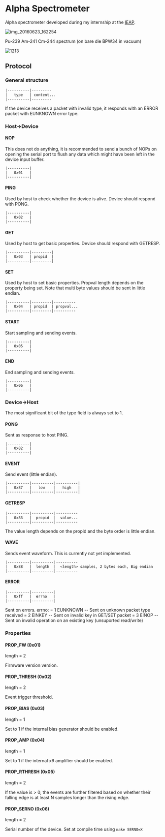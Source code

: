 # Alpha Spectrometer

Alpha spectrometer developed during my internship at the [IEAP](http://www.utef.cvut.cz/ieap).

![img_20160623_162254](https://cloud.githubusercontent.com/assets/3966931/16306822/4c2704d0-395f-11e6-805f-e5962f83f635.jpg)

Pu-239 Am-241 Cm-244 spectrum (on bare die BPW34 in vacuum)

![1213](https://cloud.githubusercontent.com/assets/3966931/16306915/a5d83b2a-395f-11e6-9b39-3084f1c60455.png)

## Protocol

### General structure

```
|----------|---------
|   type   | content...
|----------|---------
```

If the device receives a packet with invalid type, it responds with an ERROR
packet with EUNKNOWN error type.

### Host->Device

#### NOP

This does not do anything, it is recommended to send a bunch of NOPs on opening
the serial port to flush any data which might have been left in the device input
buffer.
```
|----------|
|   0x01   |
|----------|
```
#### PING

Used by host to check whether the device is alive. Device should respond with PONG.
```
|----------|
|   0x02   |
|----------|
```
#### GET

Used by host to get basic properties. Device should respond with GETRESP.
```
|----------|---------|
|   0x03   | propid  |
|----------|---------|
```
#### SET

Used by host to set basic properties. Propval length depends on the property being
set. Note that multi byte values should be sent in little endian.
```
|----------|---------|----------
|   0x04   | propid  | propval...
|----------|---------|----------
```
#### START

Start sampling and sending events.
```
|----------|
|   0x05   |
|----------|
```
#### END

End sampling and sending events.
```
|----------|
|   0x06   |
|----------|
```
### Device->Host

The most significant bit of the type field is always set to 1.

#### PONG

Sent as response to host PING.
```
|----------|
|   0x82   |
|----------|
```
#### EVENT

Send event (little endian).
```
|----------|----------|----------|
|   0x87   |   low    |   high   |
|----------|----------|----------|
```
#### GETRESP
```
|----------|----------|----------
|   0x83   |  propid  |  value...
|----------|----------|----------
```
The value length depends on the propid and the byte order is little endian.

#### WAVE

Sends event waveform. This is currently not yet implemented.
```
|----------|----------|----------
|   0x88   |  length  |  <length> samples, 2 bytes each, Big endian
|----------|----------|----------
```
#### ERROR
```
|----------|----------|
|   0xff   |  errno   |
|----------|----------|
```
Sent on errors.
errno:
  =  1  EUNKNOWN
    -- Sent on unknown packet type received
  =  2  EINKEY
    -- Sent on invalid key in GET/SET packet
  =  3  EINOP
    -- Sent on invalid operation on an existing key (unsuported read/write)

### Properties

#### PROP_FW (0x01)
length = 2

Firmware version version.

#### PROP_THRESH (0x02)
length = 2

Event trigger threshold.

#### PROP_BIAS (0x03)
length = 1

Set to 1 if the internal bias generator should be enabled.

#### PROP_AMP (0x04)
length = 1

Set to 1 if the internal x6 amplifier should be enabled.

#### PROP_RTHRESH (0x05)
length = 2

If the value is > 0, the events are further filtered based on whether their falling edge
is at least N samples longer than the rising edge.

#### PROP_SERNO (0x06)
length = 2

Serial number of the device. Set at compile time using `make SERNO=X`

